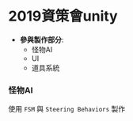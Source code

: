 # 2019資策會unity
* **參與製作部分**:
  * 怪物AI
  * UI
  * 道具系統


### 怪物AI 
使用 `FSM`  與  `Steering Behaviors` 製作
